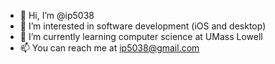 - 👋 Hi, I’m @ip5038
- 👀 I’m interested in software development (iOS and desktop)
- 🌱 I’m currently learning computer science at UMass Lowell
- 📫 You can reach me at ip5038@gmail.com

<!---
ip5038/ip5038 is a ✨ special ✨ repository because its `README.md` (this file) appears on your GitHub profile.
You can click the Preview link to take a look at your changes.
--->
